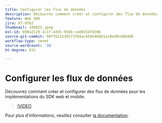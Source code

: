 ```yaml
---
title: Configurer les flux de données
description: Découvrez comment créer et configurer des flux de données.
feature: Web SDK
jira: KT-9762
thumbnail: 340825.jpeg
exl-id: 890a2129-1c17-43d1-9568-ce8025470306
source-git-commit: 90f7621536573f60ac6585404b1ac0e49cb08496
workflow-type: tm+mt
source-wordcount: '38'
ht-degree: 81%

---
```


# Configurer les flux de données

Découvrez comment créer et configurer des flux de données pour les implémentations du SDK web et mobile.

>[!VIDEO](https://video.tv.adobe.com/v/340825?quality=12&learn=on)

Pour plus d’informations, veuillez consulter [la documentation](https://experienceleague.adobe.com/docs/experience-platform/edge/fundamentals/datastreams.html?lang=fr).
